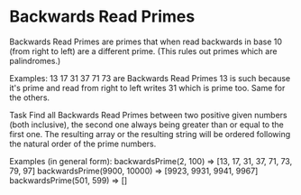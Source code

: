 # Backwards Read Primes

Backwards Read Primes are primes that when read backwards in base 10 (from right to left) are a different prime. (This
rules out primes which are palindromes.)

Examples:
13 17 31 37 71 73 are Backwards Read Primes 13 is such because it's prime and read from right to left writes 31 which is
prime too. Same for the others.

Task Find all Backwards Read Primes between two positive given numbers (both inclusive), the second one always being
greater than or equal to the first one. The resulting array or the resulting string will be ordered following the
natural order of the prime numbers.

Examples (in general form):
backwardsPrime(2, 100) => [13, 17, 31, 37, 71, 73, 79, 97] backwardsPrime(9900, 10000) => [9923, 9931, 9941, 9967]
backwardsPrime(501, 599) => []
